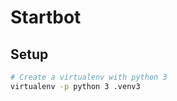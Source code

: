 # Startbot


## Setup

~~~bash
# Create a virtualenv with python 3
virtualenv -p python 3 .venv3
~~~
